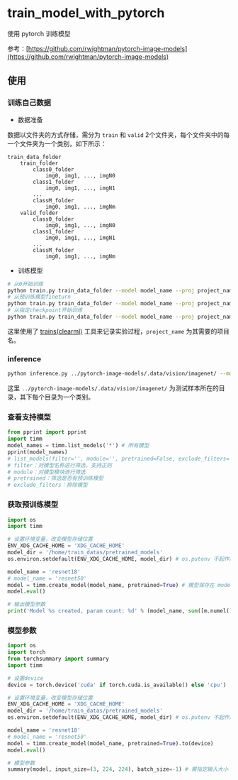 # train_model_with_pytorch
使用 pytorch 训练模型

参考：[https://github.com/rwightman/pytorch-image-models](https://github.com/rwightman/pytorch-image-models)

## 使用

### 训练自己数据

- 数据准备

数据以文件夹的方式存储，需分为 `train` 和 `valid` 2个文件夹，每个文件夹中的每一个文件夹为一个类别，如下所示：

```
train_data_folder
  	train_folder
  		class0_folder
  			img0, img1, ..., imgN0
  		class1_folder
  			img0, img1, ..., imgN1
  		...
  		classM_folder
  			img0, img1, ..., imgNm
  	valid_folder
  		class0_folder
  			img0, img1, ..., imgN0
  		class1_folder
  			img0, img1, ..., imgN1
  		...
  		classM_folder
  			img0, img1, ..., imgNm
```

- 训练模型

```bash
# 从0开始训练
python train.py train_data_folder --model model_name --proj project_name
# 从预训练模型fineturn
python train.py train_data_folder --model model_name --proj project_name --pretrained
# 从指定checkpoint开始训练
python train.py train_data_folder --model model_name --proj project_name --initial cpt_path
```

这里使用了 [trains(clearml)](https://github.com/allegroai/clearml) 工具来记录实验过程，`project_name` 为其需要的项目名。

### inference

```bash
python inference.py ../pytorch-image-models/.data/vision/imagenet/ --model resnet18 --pretrained --img 224
```

这里 `../pytorch-image-models/.data/vision/imagenet/` 为测试样本所在的目录，其下每个目录为一个类别。

### 查看支持模型

```python
from pprint import pprint
import timm
model_names = timm.list_models('*') # 所有模型
pprint(model_names)
# list_models(filter='', module='', pretrained=False, exclude_filters='')
# filter：对模型名称进行筛选，支持正则
# module：对模型模块进行筛选
# pretrained：筛选是否有预训练模型
# exclude_filters：排除模型
```

### 获取预训练模型

```python
import os
import timm

# 设置环境变量，改变模型存储位置
ENV_XDG_CACHE_HOME = 'XDG_CACHE_HOME'
model_dir = '/home/train_datas/pretrained_models'
os.environ.setdefault(ENV_XDG_CACHE_HOME, model_dir) # os.putenv 不起作用

model_name = 'resnet18'
# model_name = 'resnet50'
model = timm.create_model(model_name, pretrained=True) # 模型保存在 model_dir/torch/hub/checkpoints/
model.eval()

# 输出模型参数
print('Model %s created, param count: %d' % (model_name, sum([m.numel() for m in model.parameters()]))) # 获取模型参数量
```

### 模型参数

```python
import os
import torch
from torchsummary import summary
import timm

# 设置device
device = torch.device('cuda' if torch.cuda.is_available() else 'cpu')

# 设置环境变量，改变模型存储位置
ENV_XDG_CACHE_HOME = 'XDG_CACHE_HOME'
model_dir = '/home/train_datas/pretrained_models'
os.environ.setdefault(ENV_XDG_CACHE_HOME, model_dir) # os.putenv 不起作用

model_name = 'resnet18'
# model_name = 'resnet50'
model = timm.create_model(model_name, pretrained=True).to(device)
model.eval()

# 模型参数
summary(model, input_size=(3, 224, 224), batch_size=-1) # 需指定输入大小
```

